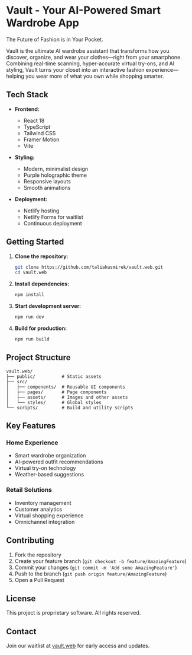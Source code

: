 # Vault - Your AI-Powered Smart Wardrobe App

The Future of Fashion is in Your Pocket.

Vault is the ultimate AI wardrobe assistant that transforms how you discover, organize, and wear your clothes—right from your smartphone. Combining real-time scanning, hyper-accurate virtual try-ons, and AI styling, Vault turns your closet into an interactive fashion experience—helping you wear more of what you own while shopping smarter.


## Tech Stack

- **Frontend:**
  - React 18
  - TypeScript
  - Tailwind CSS
  - Framer Motion
  - Vite

- **Styling:**
  - Modern, minimalist design
  - Purple holographic theme
  - Responsive layouts
  - Smooth animations

- **Deployment:**
  - Netlify hosting
  - Netlify Forms for waitlist
  - Continuous deployment

## Getting Started

1. **Clone the repository:**
   ```bash
   git clone https://github.com/taliakusmirek/vault.web.git
   cd vault.web
   ```

2. **Install dependencies:**
   ```bash
   npm install
   ```

3. **Start development server:**
   ```bash
   npm run dev
   ```

4. **Build for production:**
   ```bash
   npm run build
   ```

## Project Structure

```
vault.web/
├── public/          # Static assets
├── src/
│   ├── components/  # Reusable UI components
│   ├── pages/       # Page components
│   ├── assets/      # Images and other assets
│   └── styles/      # Global styles
└── scripts/         # Build and utility scripts
```

## Key Features

### Home Experience
- Smart wardrobe organization
- AI-powered outfit recommendations
- Virtual try-on technology
- Weather-based suggestions

### Retail Solutions
- Inventory management
- Customer analytics
- Virtual shopping experience
- Omnichannel integration

## Contributing

1. Fork the repository
2. Create your feature branch (`git checkout -b feature/AmazingFeature`)
3. Commit your changes (`git commit -m 'Add some AmazingFeature'`)
4. Push to the branch (`git push origin feature/AmazingFeature`)
5. Open a Pull Request

## License

This project is proprietary software. All rights reserved.

## Contact

Join our waitlist at [vault.web]([https://transcendent-wisp-fe23a9.netlify.app/waitlist](https://vault-l5kf7srwv-talia-kusmireks-projects.vercel.app/?view=home)) for early access and updates.
